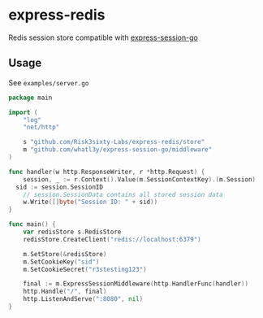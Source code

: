 # express-redis

Redis session store compatible with [express-session-go](https://github.com/whatl3y/express-session-go)

## Usage

See `examples/server.go`

```go
package main

import (
	"log"
	"net/http"

	s "github.com/Risk3sixty-Labs/express-redis/store"
	m "github.com/whatl3y/express-session-go/middleware"
)

func handler(w http.ResponseWriter, r *http.Request) {
	session, _ := r.Context().Value(m.SessionContextKey).(m.Session)
  sid := session.SessionID
	// session.SessionData contains all stored session data
	w.Write([]byte("Session ID: " + sid))
}

func main() {
	var redisStore s.RedisStore
	redisStore.CreateClient("redis://localhost:6379")

	m.SetStore(&redisStore)
	m.SetCookieKey("sid")
	m.SetCookieSecret("r3stesting123")

	final := m.ExpressSessionMiddleware(http.HandlerFunc(handler))
	http.Handle("/", final)
	http.ListenAndServe(":8080", nil)
}
```